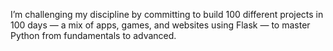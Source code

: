 I’m challenging my discipline by committing to build 100 different projects in 100 days — a mix of apps, games, and websites using Flask — to master Python from fundamentals to advanced.

